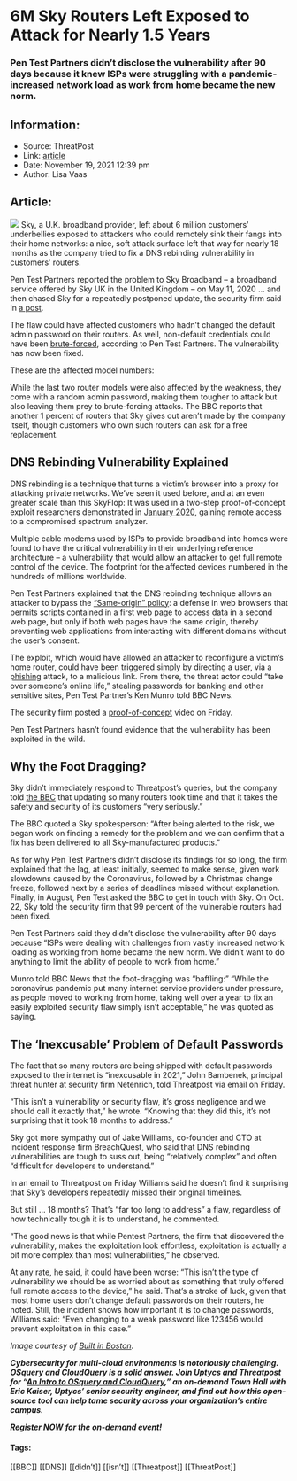 # 6M Sky Routers Left Exposed to Attack for Nearly 1.5 Years
### Pen Test Partners didn’t disclose the vulnerability after 90 days because it knew ISPs were struggling with a pandemic-increased network load as work from home became the new norm. 

## Information:
+ Source: ThreatPost
+ Link: [article](https://kasperskycontenthub.com/threatpost-global/?p=176483)
+ Date: November 19, 2021  12:39 pm
+ Author: Lisa Vaas


## Article:
![](https://media.threatpost.com/wp-content/uploads/sites/103/2021/11/19123418/work_from_home-e1637343268627.jpg)
Sky, a U.K. broadband provider, left about 6 million customers’ underbellies exposed to attackers who could remotely sink their fangs into their home networks: a nice, soft attack surface left that way for nearly 18 months as the company tried to fix a DNS rebinding vulnerability in customers’ routers. 


Pen Test Partners reported the problem to Sky Broadband – a broadband service offered by Sky UK in the United Kingdom – on May 11, 2020 … and then chased Sky for a repeatedly postponed update, the security firm said in [a post](https://www.pentestpartners.com/security-blog/skyfail-6-million-routers-left-exposed/). 


The flaw could have affected customers who hadn’t changed the default admin password on their routers. As well, non-default credentials could have been [brute-forced](https://threatpost.com/kubernetes-brute-force-attacks-russia-apt28/167518/), according to Pen Test Partners. The vulnerability has now been fixed. 


These are the affected model numbers:


While the last two router models were also affected by the weakness, they come with a random admin password, making them tougher to attack but also leaving them prey to brute-forcing attacks. The BBC reports that another 1 percent of routers that Sky gives out aren’t made by the company itself, though customers who own such routers can ask for a free replacement. 


DNS Rebinding Vulnerability Explained
-------------------------------------


DNS rebinding is a technique that turns a victim’s browser into a proxy for attacking private networks. We’ve seen it used before, and at an even greater scale than this SkyFlop: It was used in a two-step proof-of-concept exploit researchers demonstrated in [January 2020](https://threatpost.com/cable-haunt-remote-code-execution/151756/), gaining remote access to a compromised spectrum analyzer. 


Multiple cable modems used by ISPs to provide broadband into homes were found to have the critical vulnerability in their underlying reference architecture – a vulnerability that would allow an attacker to get full remote control of the device. The footprint for the affected devices numbered in the hundreds of millions worldwide.


Pen Test Partners explained that the DNS rebinding technique allows an attacker to bypass the [“Same-origin” policy](https://developer.mozilla.org/en-US/docs/Web/Security/Same-origin_policy): a defense in web browsers that permits scripts contained in a first web page to access data in a second web page, but only if both web pages have the same origin, thereby preventing web applications from interacting with different domains without the user’s consent.


The exploit, which would have allowed an attacker to reconfigure a victim’s home router, could have been triggered simply by directing a user, via a [phishing](https://threatpost.com/tools-defending-phishing-attacks/176463/) attack, to a malicious link. From there, the threat actor could “take over someone’s online life,” stealing passwords for banking and other sensitive sites, Pen Test Partner’s Ken Munro told BBC News.


The security firm posted a [proof-of-concept](https://www.youtube.com/watch?v=M7liKMFw8Uk&t=8s) video on Friday. 


Pen Test Partners hasn’t found evidence that the vulnerability has been exploited in the wild. 


Why the Foot Dragging?
----------------------


Sky didn’t immediately respond to Threatpost’s queries, but the company told [the BBC](https://www.bbc.com/news/technology-59332840) that updating so many routers took time and that it takes the safety and security of its customers “very seriously.”


The BBC quoted a Sky spokesperson: “After being alerted to the risk, we began work on finding a remedy for the problem and we can confirm that a fix has been delivered to all Sky-manufactured products.”


As for why Pen Test Partners didn’t disclose its findings for so long, the firm explained that the lag, at least initially, seemed to make sense, given work slowdowns caused by the Coronavirus, followed by a Christmas change freeze, followed next by a series of deadlines missed without explanation. Finally, in August, Pen Test asked the BBC to get in touch with Sky. On Oct. 22, Sky told the security firm that 99 percent of the vulnerable routers had been fixed. 


Pen Test Partners said they didn’t disclose the vulnerability after 90 days because “ISPs were dealing with challenges from vastly increased network loading as working from home became the new norm. We didn’t want to do anything to limit the ability of people to work from home.”


Munro told BBC News that the foot-dragging was “baffling:” “While the coronavirus pandemic put many internet service providers under pressure, as people moved to working from home, taking well over a year to fix an easily exploited security flaw simply isn’t acceptable,” he was quoted as saying.


The ‘Inexcusable’ Problem of Default Passwords
----------------------------------------------


The fact that so many routers are being shipped with default passwords exposed to the internet is “inexcusable in 2021,” John Bambenek, principal threat hunter at security firm Netenrich, told Threatpost via email on Friday.


“This isn’t a vulnerability or security flaw, it’s gross negligence and we should call it exactly that,” he wrote. “Knowing that they did this, it’s not surprising that it took 18 months to address.”


Sky got more sympathy out of Jake Williams, co-founder and CTO at incident response firm BreachQuest, who said that DNS rebinding vulnerabilities are tough to suss out, being “relatively complex” and often “difficult for developers to understand.” 


In an email to Threatpost on Friday Williams said he doesn’t find it surprising that Sky’s developers repeatedly missed their original timelines. 


But still … 18 months? That’s “far too long to address” a flaw, regardless of how technically tough it is to understand, he commented. 


“The good news is that while Pentest Partners, the firm that discovered the vulnerability, makes the exploitation look effortless, exploitation is actually a bit more complex than most vulnerabilities,” he observed. 


At any rate, he said, it could have been worse: “This isn’t the type of vulnerability we should be as worried about as something that truly offered full remote access to the device,” he said. That’s a stroke of luck, given that most home users don’t change default passwords on their routers, he noted. Still, the incident shows how important it is to change passwords, Williams said: “Even changing to a weak password like 123456 would prevent exploitation in this case.”


*Image courtesy of [Built in Boston](https://www.builtinboston.com/2020/03/19/boston-tech-companies-work-home-policies-covid-19).*


***Cybersecurity for multi-cloud environments is notoriously challenging. OSquery and CloudQuery is a solid answer. Join Uptycs and Threatpost for “***[***An Intro to OSquery and CloudQuery***](https://bit.ly/3wf2vTP)***,” an on-demand Town Hall with Eric Kaiser, Uptycs’ senior security engineer, and find out how this open-source tool can help tame security across your organization’s entire campus.***


[***Register NOW***](https://bit.ly/3wf2vTP) ***for the on-demand event!***




#### Tags:
[[BBC]] [[DNS]] [[didn’t]] [[isn’t]] [[Threatpost]] [[ThreatPost]]
